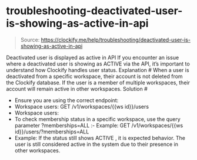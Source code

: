 # troubleshooting-deactivated-user-is-showing-as-active-in-api

> Source: https://clockify.me/help/troubleshooting/deactivated-user-is-showing-as-active-in-api

Deactivated user is displayed as active in API
If you encounter an issue where a deactivated user is showing as ACTIVE
via the API, it’s important to understand how Clockify handles user status.
Explanation #
When a user is deactivated from a specific workspace, their account is not deleted from the Clockify database.
If the user is a member of multiple workspaces, their account will remain active in other workspaces.
Solution #
- Ensure you are using the correct endpoint:
- Workspace users:
GET /v1/workspaces/{{ws id}}/users
- Workspace users:
- To check membership status in a specific workspace, use the query parameter
?memberships=ALL
:- Example:
GET /v1/workspaces/{{ws id}}/users/?memberships=ALL
- Example:
If the status still shows ACTIVE
, it is expected behavior. The user is still considered active in the system due to their presence in other workspaces.